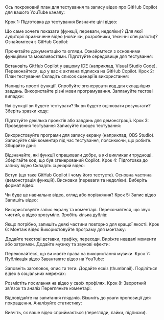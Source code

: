 Ось покроковий план для тестування та запису відео про GitHub Copilot для вашого YouTube каналу:

Крок 1: Підготовка до тестування
Визначте цілі відео:

Що саме хочете показати (функції, переваги, недоліки)?
Для якої аудиторії призначене відео (новачки, розробники, технічні спеціалісти)?
Ознайомтеся з GitHub Copilot:

Прочитайте документацію та огляди.
Ознайомтеся з основними функціями та можливостями.
Підготуйте середовище для тестування:

Встановіть GitHub Copilot у вашому IDE (наприклад, Visual Studio Code).
Переконайтеся, що у вас є активна підписка на GitHub Copilot.
Крок 2: План тестування
Складіть список сценаріїв використання:

Напишіть прості функції.
Спробуйте згенерувати код для складніших завдань.
Використайте різні мови програмування.
Заплануйте тестові випадки:

Які функції ви будете тестувати?
Як ви будете оцінювати результати?
Зберіть зразки коду:

Підготуйте декілька проектів або завдань для демонстрації.
Крок 3: Проведення тестування
Записуйте процес тестування:

Використовуйте програми для запису екрану (наприклад, OBS Studio).
Записуйте свій коментар під час тестування, пояснюючи, що робите.
Збирайте дані:

Відзначайте, які функції спрацювали добре, а які викликали труднощі.
Зберігайте код, що був згенерований Copilot.
Крок 4: Підготовка до запису відео
Складіть сценарій відео:

Вступ (що таке GitHub Copilot і чому його тестуєте).
Основна частина (демонстрація функцій).
Висновки (переваги та недоліки).
Виберіть формат відео:

Чи буде це навчальне відео, огляд або порівняння?
Крок 5: Запис відео
Запишіть відео:

Використовуйте запис екрану та коментарі.
Переконайтеся, що звук чистий, а відео зрозуміле.
Зробіть кілька дублів:

Якщо потрібно, запишіть деякі частини повторно для кращої якості.
Крок 6: Монтаж відео
Використовуйте програму для монтажу:

Додайте текстові вставки, графіку, переходи.
Виріжте невдалі моменти або затримки.
Додайте музику та звукові ефекти:

Переконайтеся, що ви маєте права на використання музики.
Крок 7: Публікація відео
Завантажте відео на YouTube:

Заповніть заголовок, опис та теги.
Додайте ескіз (thumbnail).
Поділіться відео в соціальних мережах:

Розмістіть посилання на відео у своїх профілях.
Крок 8: Зворотний зв'язок та аналіз
Перегляньте коментарі:

Відповідайте на запитання глядачів.
Візьміть до уваги пропозиції для покращення.
Аналізуйте статистику:

Вивчіть, як ваше відео сприймається (перегляди, лайки, підписки).
